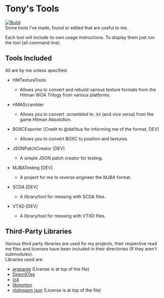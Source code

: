 # Tony's Tools
[![Build](https://github.com/AnthonyFuller/TonyTools/actions/workflows/build.yml/badge.svg)](https://github.com/AnthonyFuller/TonyTools/actions/workflows/build.yml)  
Some tools I've made, found or edited that are useful to me.

Each tool will include its own usage instructions. To display them just run the tool (all command line).

## Tools Included
All are by me unless specified.
- HMTextureTools
    - Allows you to convert and rebuild various texture formats from the Hitman WOA Trilogy from various platforms.

- HMAScrambler
   - Allows you to convert .scrambled to .ini (and vice versa) from the game Hitman Absolution.

- BOXCExporter \[Credit to @dafitius for informing me of the format, DEV\]
    - Allows you to convert BOXC to position and textures.

- JSONPatchCreator \[DEV\]
    - A simple JSON patch creator for testing.

- MJBATesting \[DEV\]
    - A project for me to reverse engineer the MJBA format.

- SCDA \[DEV\]
    - A library/tool for messing with SCDA files.

- VTXD \[DEV\]
    - A library/tool for messing with VTXD files.

## Third-Party Libraries
Various third party libraries are used for my projects, their respective read me files and licenses have been included in their directories (If they aren't submodules).  
Libraries used are:
- [argparse](https://github.com/p-ranav/argparse) (License is at top of the file)
- [DirectXTex](https://github.com/microsoft/DirectXTex)
- [lz4](https://github.com/lz4/lz4/)
- [libmorton](https://github.com/Forceflow/libmorton/)
- [nlohmann json](https://github.com/nlohmann/json) (License is at top of the file)
